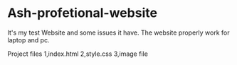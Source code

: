 # Ash-profetional-website
It's my test Website and some issues it have. The website properly work for laptop and pc. 

Project files
1,index.html
2,style.css
3,image file
